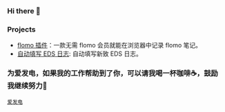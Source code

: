 ### Hi there 👋

### Projects
- [flomo 插件](https://flomo-extension-pages.hotstrips.org)：一款无需 flomo 会员就能在浏览器中记录 flomo 笔记。
- [自动填写 EDS 日志](https://github.com/Idiot-Alex/auto-write-eds): 自动填写新致 EDS 日志。

### 为爱发电，如果我的工作帮助到了你，可以请我喝一杯咖啡☕️，鼓励我继续努力💪

[`爱发电`](https://afdian.net/a/hotstrip)

<!--
**Idiot-Alex/Idiot-Alex** is a ✨ _special_ ✨ repository because its `README.md` (this file) appears on your GitHub profile.

Here are some ideas to get you started:

- 🔭 I’m currently working on ...
- 🌱 I’m currently learning ...
- 👯 I’m looking to collaborate on ...
- 🤔 I’m looking for help with ...
- 💬 Ask me about ...
- 📫 How to reach me: ...
- 😄 Pronouns: ...
- ⚡ Fun fact: ...
-->

